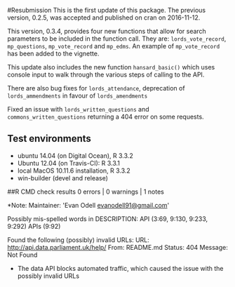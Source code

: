 #Resubmission 
This is the first update of this package. The previous version, 0.2.5, was accepted and published on cran on 2016-11-12. 

This version, 0.3.4, provides four new functions that allow for search parameters to be included in the function call. They are: `lords_vote_record`, `mp_questions`, `mp_vote_record` and `mp_edms`. An example of `mp_vote_record` has been added to the vignette.

This update also includes the new function `hansard_basic()` which uses console input to walk through the various steps of calling to the API. 

There are also bug fixes for `lords_attendance`, deprecation of `lords_ammendments` in favour of `lords_amendments`

Fixed an issue with `lords_written_questions` and `commons_written_questions` returning a 404 error on some requests.

## Test environments

* ubuntu 14.04 (on Digital Ocean), R 3.3.2
* Ubuntu 12.04 (on Travis-CI): R 3.3.1
* local MacOS 10.11.6 installation, R 3.3.2
* win-builder (devel and release)
 

##R CMD check results
0 errors | 0 warnings | 1 notes


*Note: 
Maintainer: 'Evan Odell <evanodell91@gmail.com>'

Possibly mis-spelled words in DESCRIPTION:
  API (3:69, 9:130, 9:233, 9:292)
  APIs (9:92)

Found the following (possibly) invalid URLs:
  URL: http://api.data.parliament.uk/help/
    From: README.md
    Status: 404
    Message: Not Found

* The data API blocks automated traffic, which caused the issue with the possibly invalid URLs
